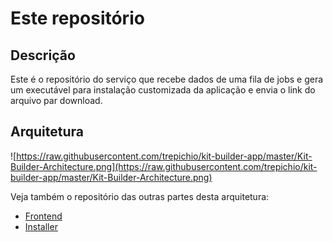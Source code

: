 # Este repositório

## Descrição
Este é o repositório do serviço que recebe dados de uma fila de jobs e gera um executável para instalação customizada da aplicação e envia o link do arquivo par download.

## Arquitetura
![https://raw.githubusercontent.com/trepichio/kit-builder-app/master/Kit-Builder-Architecture.png](https://raw.githubusercontent.com/trepichio/kit-builder-app/master/Kit-Builder-Architecture.png)

Veja também o repositório das outras partes desta arquitetura:

- [Frontend](https://github.com/trepichio/kit-builder-frontend-vue)
- [Installer](https://github.com/trepichio/kit-installer)

